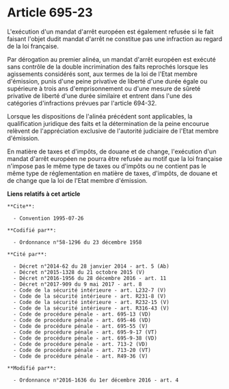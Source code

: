 # Article 695-23

L'exécution d'un mandat d'arrêt européen est également refusée si le fait faisant l'objet dudit mandat d'arrêt ne constitue
pas une infraction au regard de la loi française.

Par dérogation au premier alinéa, un mandat d'arrêt européen est exécuté sans contrôle de la double incrimination des faits
reprochés lorsque les agissements considérés sont, aux termes de la loi de l'Etat membre d'émission, punis d'une peine
privative de liberté d'une durée égale ou supérieure à trois ans d'emprisonnement ou d'une mesure de sûreté privative de
liberté d'une durée similaire et entrent dans l'une des catégories d'infractions prévues par l'article 694-32.

Lorsque les dispositions de l'alinéa précédent  sont applicables, la qualification juridique des faits et la  détermination
de la peine encourue relèvent de l'appréciation exclusive  de l'autorité judiciaire de l'Etat membre d'émission.

En matière de taxes et d'impôts, de douane et de change,  l'exécution d'un mandat d'arrêt européen ne pourra être refusée au
motif  que la loi française n'impose pas le même type de taxes ou d'impôts ou  ne contient pas le même type de réglementation
en matière de taxes,  d'impôts, de douane et de change que la loi de l'Etat membre d'émission.

**Liens relatifs à cet article**

	**Cite**:

	  - Convention 1995-07-26

	**Codifié par**:

	  - Ordonnance n°58-1296 du 23 décembre 1958

	**Cité par**:

	  - Décret n°2014-62 du 28 janvier 2014 - art. 5 (Ab)
	  - Décret n°2015-1328 du 21 octobre 2015 (V)
	  - Décret n°2016-1956 du 28 décembre 2016 - art. 11
	  - Décret n°2017-909 du 9 mai 2017 - art. 8
	  - Code de la sécurité intérieure - art. L232-7 (V)
	  - Code de la sécurité intérieure - art. R231-8 (V)
	  - Code de la sécurité intérieure - art. R232-15 (V)
	  - Code de la sécurité intérieure - art. R316-43 (V)
	  - Code de procédure pénale - art. 695-13 (VD)
	  - Code de procédure pénale - art. 695-46 (VD)
	  - Code de procédure pénale - art. 695-55 (V)
	  - Code de procédure pénale - art. 695-9-17 (VT)
	  - Code de procédure pénale - art. 695-9-38 (VD)
	  - Code de procédure pénale - art. 713-2 (VD)
	  - Code de procédure pénale - art. 713-20 (VT)
	  - Code de procédure pénale - art. R49-36 (V)

	**Modifié par**:

	  - Ordonnance n°2016-1636 du 1er décembre 2016 - art. 4
